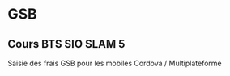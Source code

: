 # GSB

## Cours BTS SIO SLAM 5 

Saisie des frais GSB pour les mobiles 
Cordova / Multiplateforme


